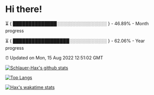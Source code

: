 # Hi there!

⏳ { ██████████████░░░░░░░░░░░░░░░░ } - 46.89% - Month progress

⏳ { ██████████████████░░░░░░░░░░░░ } - 62.06% - Year progress

⏰ Updated on Mon, 15 Aug 2022 12:51:02 GMT


[![Schlauer-Hax's github stats](https://github-readme-stats.vercel.app/api?username=Schlauer-Hax&show_icons=true&theme=dark&count_private=true)](https://github.com/Schlauer-Hax)


[![Top Langs](https://github-readme-stats.vercel.app/api/top-langs/?username=Schlauer-Hax&layout=compact&theme=dark)](https://github.com/Schlauer-Hax?tab=repositories)


[![Hax's wakatime stats](https://github-readme-stats.vercel.app/api/wakatime?username=Hax&theme=dark)](https://wakatime.com/@Hax)

